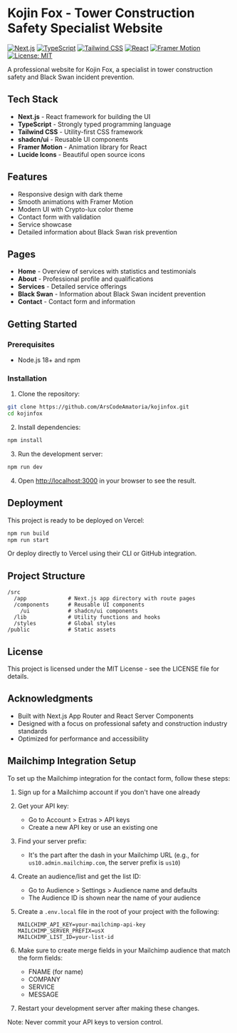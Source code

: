 # Kojin Fox - Tower Construction Safety Specialist Website

[![Next.js](https://img.shields.io/badge/Next.js-black?style=for-the-badge&logo=next.js)](https://nextjs.org/)
[![TypeScript](https://img.shields.io/badge/TypeScript-007ACC?style=for-the-badge&logo=typescript&logoColor=white)](https://www.typescriptlang.org/)
[![Tailwind CSS](https://img.shields.io/badge/Tailwind_CSS-38B2AC?style=for-the-badge&logo=tailwind-css&logoColor=white)](https://tailwindcss.com/)
[![React](https://img.shields.io/badge/React-20232A?style=for-the-badge&logo=react&logoColor=61DAFB)](https://reactjs.org/)
[![Framer Motion](https://img.shields.io/badge/Framer_Motion-black?style=for-the-badge&logo=framer&logoColor=blue)](https://www.framer.com/motion/)
[![License: MIT](https://img.shields.io/badge/License-MIT-yellow.svg?style=for-the-badge)](https://opensource.org/licenses/MIT)

A professional website for Kojin Fox, a specialist in tower construction safety and Black Swan incident prevention.

## Tech Stack

- **Next.js** - React framework for building the UI
- **TypeScript** - Strongly typed programming language
- **Tailwind CSS** - Utility-first CSS framework
- **shadcn/ui** - Reusable UI components
- **Framer Motion** - Animation library for React
- **Lucide Icons** - Beautiful open source icons

## Features

- Responsive design with dark theme
- Smooth animations with Framer Motion
- Modern UI with Crypto-lux color theme
- Contact form with validation
- Service showcase
- Detailed information about Black Swan risk prevention

## Pages

- **Home** - Overview of services with statistics and testimonials
- **About** - Professional profile and qualifications
- **Services** - Detailed service offerings
- **Black Swan** - Information about Black Swan incident prevention
- **Contact** - Contact form and information

## Getting Started

### Prerequisites

- Node.js 18+ and npm

### Installation

1. Clone the repository:
```bash
git clone https://github.com/ArsCodeAmatoria/kojinfox.git
cd kojinfox
```

2. Install dependencies:
```bash
npm install
```

3. Run the development server:
```bash
npm run dev
```

4. Open [http://localhost:3000](http://localhost:3000) in your browser to see the result.

## Deployment

This project is ready to be deployed on Vercel:

```bash
npm run build
npm run start
```

Or deploy directly to Vercel using their CLI or GitHub integration.

## Project Structure

```
/src
  /app             # Next.js app directory with route pages
  /components      # Reusable UI components
    /ui            # shadcn/ui components
  /lib             # Utility functions and hooks
  /styles          # Global styles
/public            # Static assets
```

## License

This project is licensed under the MIT License - see the LICENSE file for details.

## Acknowledgments

- Built with Next.js App Router and React Server Components
- Designed with a focus on professional safety and construction industry standards
- Optimized for performance and accessibility

## Mailchimp Integration Setup

To set up the Mailchimp integration for the contact form, follow these steps:

1. Sign up for a Mailchimp account if you don't have one already
2. Get your API key:
   - Go to Account > Extras > API keys
   - Create a new API key or use an existing one
3. Find your server prefix:
   - It's the part after the dash in your Mailchimp URL (e.g., for `us10.admin.mailchimp.com`, the server prefix is `us10`)
4. Create an audience/list and get the list ID:
   - Go to Audience > Settings > Audience name and defaults
   - The Audience ID is shown near the name of your audience
5. Create a `.env.local` file in the root of your project with the following:
   ```
   MAILCHIMP_API_KEY=your-mailchimp-api-key
   MAILCHIMP_SERVER_PREFIX=usX
   MAILCHIMP_LIST_ID=your-list-id
   ```
6. Make sure to create merge fields in your Mailchimp audience that match the form fields:
   - FNAME (for name)
   - COMPANY
   - SERVICE
   - MESSAGE

7. Restart your development server after making these changes.

Note: Never commit your API keys to version control.

